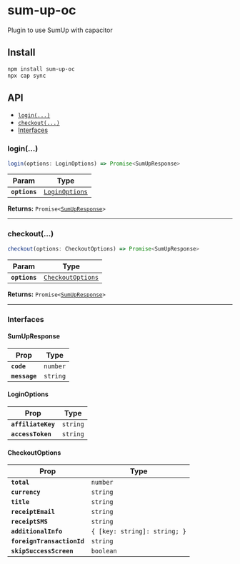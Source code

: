 # sum-up-oc

Plugin to use SumUp with capacitor

## Install

```bash
npm install sum-up-oc
npx cap sync
```

## API

<docgen-index>

* [`login(...)`](#login)
* [`checkout(...)`](#checkout)
* [Interfaces](#interfaces)

</docgen-index>

<docgen-api>
<!--Update the source file JSDoc comments and rerun docgen to update the docs below-->

### login(...)

```typescript
login(options: LoginOptions) => Promise<SumUpResponse>
```

| Param         | Type                                                  |
| ------------- | ----------------------------------------------------- |
| **`options`** | <code><a href="#loginoptions">LoginOptions</a></code> |

**Returns:** <code>Promise&lt;<a href="#sumupresponse">SumUpResponse</a>&gt;</code>

--------------------


### checkout(...)

```typescript
checkout(options: CheckoutOptions) => Promise<SumUpResponse>
```

| Param         | Type                                                        |
| ------------- | ----------------------------------------------------------- |
| **`options`** | <code><a href="#checkoutoptions">CheckoutOptions</a></code> |

**Returns:** <code>Promise&lt;<a href="#sumupresponse">SumUpResponse</a>&gt;</code>

--------------------


### Interfaces


#### SumUpResponse

| Prop          | Type                |
| ------------- | ------------------- |
| **`code`**    | <code>number</code> |
| **`message`** | <code>string</code> |


#### LoginOptions

| Prop               | Type                |
| ------------------ | ------------------- |
| **`affiliateKey`** | <code>string</code> |
| **`accessToken`**  | <code>string</code> |


#### CheckoutOptions

| Prop                       | Type                                    |
| -------------------------- | --------------------------------------- |
| **`total`**                | <code>number</code>                     |
| **`currency`**             | <code>string</code>                     |
| **`title`**                | <code>string</code>                     |
| **`receiptEmail`**         | <code>string</code>                     |
| **`receiptSMS`**           | <code>string</code>                     |
| **`additionalInfo`**       | <code>{ [key: string]: string; }</code> |
| **`foreignTransactionId`** | <code>string</code>                     |
| **`skipSuccessScreen`**    | <code>boolean</code>                    |

</docgen-api>
